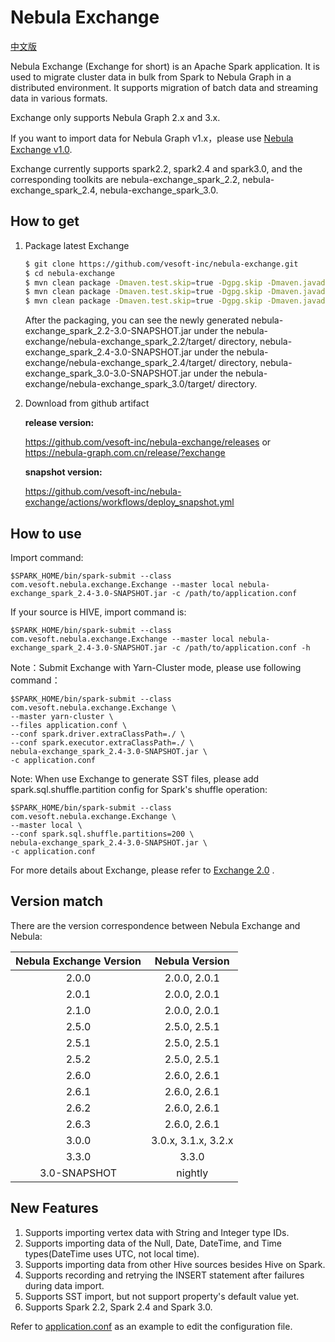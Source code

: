 # Nebula Exchange
 [中文版](https://github.com/vesoft-inc/nebula-exchange/blob/master/README-CN.md)
 
Nebula Exchange (Exchange for short) is an Apache Spark application. It is used to migrate cluster data in bulk from Spark to Nebula Graph in a distributed environment. It supports migration of batch data and streaming data in various formats.

Exchange only supports Nebula Graph 2.x and 3.x.

If you want to import data for Nebula Graph v1.x，please use [Nebula Exchange v1.0](https://github.com/vesoft-inc/nebula-java/tree/v1.0/tools/exchange).

Exchange currently supports spark2.2, spark2.4 and spark3.0, and the corresponding toolkits are nebula-exchange_spark_2.2,  nebula-exchange_spark_2.4, nebula-exchange_spark_3.0.

## How to get

1. Package latest Exchange

    ```bash
    $ git clone https://github.com/vesoft-inc/nebula-exchange.git
    $ cd nebula-exchange
    $ mvn clean package -Dmaven.test.skip=true -Dgpg.skip -Dmaven.javadoc.skip=true -pl nebula-exchange_spark_2.2 -am -Pscala-2.11 -Pspark-2.2
    $ mvn clean package -Dmaven.test.skip=true -Dgpg.skip -Dmaven.javadoc.skip=true -pl nebula-exchange_spark_2.4 -am -Pscala-2.11 -Pspark-2.4
    $ mvn clean package -Dmaven.test.skip=true -Dgpg.skip -Dmaven.javadoc.skip=true -pl nebula-exchange_spark_3.0 -am -Pscala-2.12 -Pspark-3.0
    ```

    After the packaging, you can see the newly generated nebula-exchange_spark_2.2-3.0-SNAPSHOT.jar under the nebula-exchange/nebula-exchange_spark_2.2/target/ directory,
    nebula-exchange_spark_2.4-3.0-SNAPSHOT.jar under the nebula-exchange/nebula-exchange_spark_2.4/target/ directory, 
    nebula-exchange_spark_3.0-3.0-SNAPSHOT.jar under the nebula-exchange/nebula-exchange_spark_3.0/target/ directory.
2. Download from github artifact
   
   **release version:**
   
   https://github.com/vesoft-inc/nebula-exchange/releases
   or https://nebula-graph.com.cn/release/?exchange
   
   **snapshot version:**
   
   https://github.com/vesoft-inc/nebula-exchange/actions/workflows/deploy_snapshot.yml
## How to use

Import command:
```
$SPARK_HOME/bin/spark-submit --class com.vesoft.nebula.exchange.Exchange --master local nebula-exchange_spark_2.4-3.0-SNAPSHOT.jar -c /path/to/application.conf
```
If your source is HIVE, import command is:
```
$SPARK_HOME/bin/spark-submit --class com.vesoft.nebula.exchange.Exchange --master local nebula-exchange_spark_2.4-3.0-SNAPSHOT.jar -c /path/to/application.conf -h
```

Note：Submit Exchange with Yarn-Cluster mode, please use following command：
```
$SPARK_HOME/bin/spark-submit --class com.vesoft.nebula.exchange.Exchange \
--master yarn-cluster \
--files application.conf \
--conf spark.driver.extraClassPath=./ \
--conf spark.executor.extraClassPath=./ \
nebula-exchange_spark_2.4-3.0-SNAPSHOT.jar \
-c application.conf
```

Note: When use Exchange to generate SST files, please add spark.sql.shuffle.partition config for Spark's shuffle operation:
```
$SPARK_HOME/bin/spark-submit --class com.vesoft.nebula.exchange.Exchange \
--master local \
--conf spark.sql.shuffle.partitions=200 \
nebula-exchange_spark_2.4-3.0-SNAPSHOT.jar \
-c application.conf
```

For more details about Exchange, please refer to [Exchange 2.0](https://docs.nebula-graph.io/2.6.2/16.eco-tools/1.nebula-exchange/) .

## Version match

There are the version correspondence between Nebula Exchange and Nebula:

| Nebula Exchange Version | Nebula Version |
|:-----------------------:|:--------------:|
|       2.0.0             |  2.0.0, 2.0.1  |
|       2.0.1             |  2.0.0, 2.0.1  |
|       2.1.0             |  2.0.0, 2.0.1  |
|       2.5.0             |  2.5.0, 2.5.1  |
|       2.5.1             |  2.5.0, 2.5.1  |
|       2.5.2             |  2.5.0, 2.5.1  |
|       2.6.0             |  2.6.0, 2.6.1  |
|       2.6.1             |  2.6.0, 2.6.1  |
|       2.6.2             |  2.6.0, 2.6.1  |
|       2.6.3             |  2.6.0, 2.6.1  |
|       3.0.0             |3.0.x, 3.1.x, 3.2.x |
|       3.3.0             |     3.3.0      |
|     3.0-SNAPSHOT        |     nightly    |

## New Features

1. Supports importing vertex data with String and Integer type IDs.
2. Supports importing data of the Null, Date, DateTime, and Time types(DateTime uses UTC, not local time).
3. Supports importing data from other Hive sources besides Hive on Spark.
4. Supports recording and retrying the INSERT statement after failures during data import.
5. Supports SST import, but not support property's default value yet.
6. Supports Spark 2.2, Spark 2.4 and Spark 3.0.

Refer to [application.conf](https://github.com/vesoft-inc/nebula-exchange/blob/master/exchange-common/src/test/resources/application.conf) as an example to edit the configuration file.
